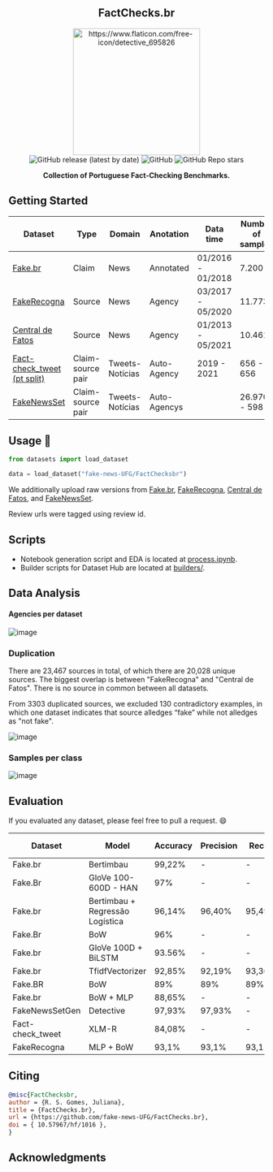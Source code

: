 <br />
<div align="center">
    <h2 align="center">FactChecks.br</h2>
    <img src="https://github-production-user-asset-6210df.s3.amazonaws.com/28462295/262658173-2c1c5913-62ad-4ad3-945e-6574f5240d60.png" alt="https://www.flaticon.com/free-icon/detective_695826" width="250">
    <br />
  <img alt="GitHub release (latest by date)" src="https://img.shields.io/github/v/release/fake-news-UFG/FactChecks.br">
  <img alt="GitHub" src="https://img.shields.io/github/license/fake-news-UFG/FactChecks.br">
  <img alt="GitHub Repo stars" src="https://img.shields.io/github/stars/fake-news-UFG/FactChecks.br?style=social">
  <p align="center">
  <b>
    Collection of Portuguese Fact-Checking Benchmarks.
  </b>
  </p>
</div>

## Getting Started

| Dataset | Type | Domain | Anotation | Data time | Number of samples |
| --- | --- | --- | --- | --- | --- |
| [Fake.br](https://sites.icmc.usp.br/taspardo/PROPOR2018-MonteiroEtAl.pdf) | Claim | News | Annotated | 01/2016 - 01/2018 | 7.200 |
| [FakeRecogna](https://dl.acm.org/doi/10.1145/3428658.3430965) | Source | News | Agency | 03/2017  - 05/2020 | 11.773 |
| [Central de Fatos](https://sol.sbc.org.br/index.php/dsw/article/view/17421/17257) | Source | News | Agency | 01/2013 - 05/2021 | 10.461 |
| [Fact-check_tweet (pt split)](https://ceur-ws.org/Vol-3199/) | Claim-source pair | Tweets-Notícias | Auto-Agency | 2019 - 2021 | 656 - 656 |
| [FakeNewsSet](https://dl.acm.org/doi/10.1145/3428658.3430965) | Claim-source pair | Tweets-Notícias | Auto-Agencys |  | 26.970 - 598 |

## Usage 🤗

```python
from datasets import load_dataset

data = load_dataset("fake-news-UFG/FactChecksbr")
```
We additionally upload raw versions from [Fake.br](https://huggingface.co/datasets/fake-news-UFG/fakebr), [FakeRecogna](https://huggingface.co/datasets/fake-news-UFG/FakeRecogna), [Central de Fatos](https://huggingface.co/datasets/fake-news-UFG/central_de_fatos), and [FakeNewsSet](fake-news-UFG/FakeNewsSet).

Review urls were tagged using review id.

## Scripts

- Notebook generation script and EDA is located at [process.ipynb](process.ipynb).
- Builder scripts for Dataset Hub are located at [builders/](builders/).

## Data Analysis

#### Agencies per dataset
![image](https://github.com/fake-news-UFG/FactChecks.br/assets/28462295/e6167312-3a0c-40e4-8f5d-ac20153f0c17)




### Duplication
There are 23,467 sources in total, of which there are 20,028 unique sources. The biggest overlap is between "FakeRecogna" and "Central de Fatos".
There is no source in common between all datasets. 

From 3303 duplicated sources,  we excluded 130 contradictory examples, in which one dataset indicates that source alledges “fake” while not alledges as "not fake".

![image](https://github.com/fake-news-UFG/FactChecks.br/assets/28462295/72e9e78f-4913-4d54-9403-8090edb97631)

### Samples per class
![image](https://github.com/fake-news-UFG/FactChecks.br/assets/28462295/40de40a7-d331-4ac5-8bca-68795110d719)

## Evaluation
If you evaluated any dataset, please feel free to pull a request. :smile:

| Dataset          | Model                          | Accuracy | Precision | Recall | macro-F1 | URL                                                                                                        |
| ---------------- | ------------------------------- | -------- | -------- | -------- | -------- | ----------------------------------------------------------------------------------------------------------- |
| Fake.br          | Bertimbau                       | 99,22%   | \-       | \-       | \-       | [repo](https://github.com/Talendar/br_fake_news_detection)                                           |
| Fake.Br          | GloVe 100-600D - HAN            | 97%      | \-       | \-       | \-       | [paper](https://link.springer.com/chapter/10.1007/978-3-030-41505-1_14)                                    |
| Fake.br          | Bertimbau + Regressão Logística | 96,14%   | 96,40%   | 95,49%   | 96,13%   | [paper](https://repositorio.unifesp.br/bitstream/handle/11600/63501/TCC2_FINAL.pdf?sequence=1&isAllowed=y) |
| Fake.Br          | BoW                             | 96%      | \-       | \-       | \-       | [paper](https://sites.icmc.usp.br/taspardo/PROPOR2018-MonteiroEtAl.pdf)                                    |
| Fake.br          | GloVe 100D + BiLSTM             | 93.56%   | \-       | \-       | \-       | [repo](https://github.com/Talendar/br_fake_news_detection)                                           |
| Fake.br          | TfidfVectorizer                 | 92,85%   | 92,19%   | 93,36%   | \-       | [repo](https://github.com/brauliotegui/FAKE)                                                         |
| Fake.BR          | BoW                             | 89%      | 89%      | 89%      | 89%      | [paper](https://sites.icmc.usp.br/taspardo/PROPOR2018-MonteiroEtAl.pdf)                                    |
| Fake.br          | BoW + MLP                       | 88,65%   | \-       | \-       | \-       | [repo](https://github.com/Talendar/br_fake_news_detection)                                           |
| FakeNewsSetGen   | Detective                       | 97,93%   | 97,93%   | \-       | \-       | [repo](https://github.com/kamplus/FakeNewsSetGen)                                                    |
| Fact-check_tweet | XLM-R                           | 84,08%   | \-       | \-       | 83,63%   | [paper](https://arxiv.org/pdf/2202.07094.pdf)                                                              |
| FakeRecogna    | MLP + BoW                       | 93,1%    | 93,1%    | 93,1%    | 93,0%    | [repo](https://github.com/Gabriel-Lino-Garcia/FakeRecogna)   

## Citing
```bibtex
@misc{FactChecksbr,
author = {R. S. Gomes, Juliana},
title = {FactChecks.br},
url = {https://github.com/fake-news-UFG/FactChecks.br},
doi = { 10.57967/hf/1016 },
}
```

## Acknowledgments

